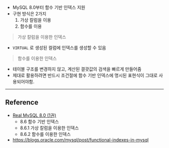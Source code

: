 - MySQL 8.0부터 함수 기반 인덱스 지원
- 구현 방식은 2가지
	1. 가상 칼럼을 이용
	2. 함수를 이용


> 가상 칼럼을 이용한 인덱스

- `VIRTUAL` 로 생성된 컬럼에 인덱스를 생성할 수 있음

> 함수를 이용한 인덱스

- 테이블 구조를 변경하지 않고, 계산된 결괏값의 검색을 빠르게 만들어줌
- 제대로 활용하려면 반드시 조건절에 함수 기반 인덱스에 명시된 표현식이 그대로 사용되어야함.


---
## Reference
 -  [Real MySQL 8.0 (1권)](https://product.kyobobook.co.kr/detail/S000001766482)
	- 8.6 함수 기반 인덱스
	- 8.6.1 가상 칼럼을 이용한 인덱스
	- 8.6.2 함수를 이용한 인덱스
- https://blogs.oracle.com/mysql/post/functional-indexes-in-mysql